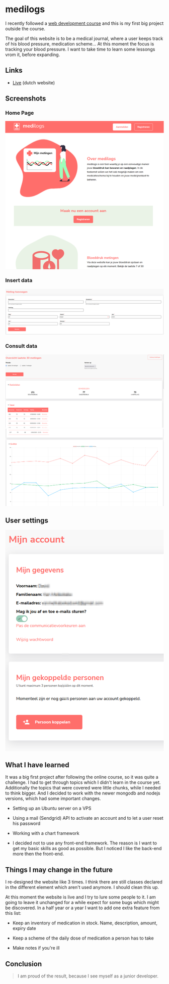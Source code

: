 # medilogs

<p>I recently followed a <a href="https://www.udemy.com/course/the-web-developer-bootcamp/">web development course</a> and this is my first big project outside the course.</p>
<p>The goal of this website is to be a medical journal, where a user keeps track of his blood pressure, medication scheme... At this moment the focus is tracking your blood pressure. I want to take time to learn some lessongs vrom it, before expanding.</p>

## Links

- [Live](https://www.medilogs.be 'Live View') (dutch website)

## Screenshots

### Home Page

![Home Page](/screenshots/homepage.png 'Home Page')

### Insert data

![Add measurement](/screenshots/add.png 'Add measurement')

### Consult data

![Consult data](/screenshots/consult_01.png 'Consult data')
![Consult data](/screenshots/consult_02.png 'Consult data')

## User settings

![User settings](/screenshots/account.png 'User settings')

## What I have learned

It was a big first project after following the online course, so it was quite a challenge. I had to get through topics which I didn't learn in the course yet. Additionally the topics that were covered were little chunks, while I needed to think bigger. And I decided to work with the newer mongodb and nodejs versions, which had some important changes.

- Setting up an Ubuntu server on a VPS

- Using a mail (Sendgrid) API to activate an account and to let a user reset his password

- Working with a chart framework

- I decided not to use any front-end framework. The reason is I want to get my basic skills as good as possible. But I noticed I like the back-end more then the front-end.

## Things I may change in the future

I re-designed the website like 3 times. I think there are still classes declared in the different element which aren't used anymore. I should clean this up.

At this moment the website is live and I try to lure some people to it. I am going to leave it unchanged for a while expect for some bugs which might be discovered. In a half year or a year I want to add one extra feature from this list:

- Keep an inventory of medication in stock. Name, description, amount, expiry date

- Keep a scheme of the daily dose of medication a person has to take

- Make notes if you're ill

## Conclusion

> I am proud of the result, because I see myself as a junior developer.
